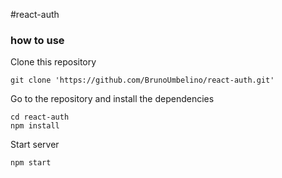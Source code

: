 #react-auth

### how to use

Clone this repository

    git clone 'https://github.com/BrunoUmbelino/react-auth.git'
    
Go to the repository and install the dependencies

    cd react-auth
    npm install 

Start server

    npm start
